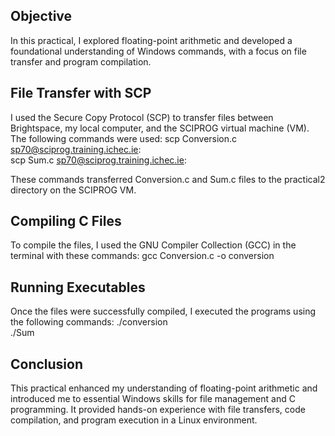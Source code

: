 ## Objective
In this practical, I explored floating-point arithmetic and developed a foundational understanding of Windows commands, with a focus on file transfer and program compilation.

## File Transfer with SCP
I used the Secure Copy Protocol (SCP) to transfer files between Brightspace, my local computer, and the SCIPROG virtual machine (VM). The following commands were used:
scp Conversion.c sp70@sciprog.training.ichec.ie:  
scp Sum.c sp70@sciprog.training.ichec.ie:  

These commands transferred Conversion.c and Sum.c files to the practical2 directory on the SCIPROG VM.

## Compiling C Files
To compile the files, I used the GNU Compiler Collection (GCC) in the terminal with these commands:
gcc Conversion.c -o conversion 

## Running Executables
Once the files were successfully compiled, I executed the programs using the following commands:
./conversion  
./Sum 

## Conclusion
This practical enhanced my understanding of floating-point arithmetic and introduced me to essential Windows skills for file management and C programming. It provided hands-on experience with file transfers, code compilation, and program execution in a Linux environment.
